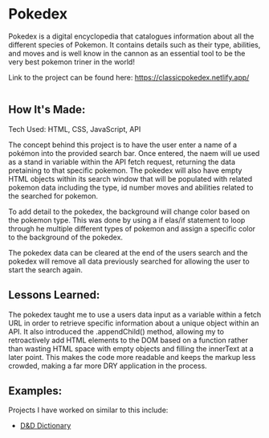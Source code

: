 <h1>Pokedex</h1>

<p>
Pokedex is a digital encyclopedia that catalogues information about all the different species of Pokemon. 
It contains details such as their type, abilities, and moves and is well know in the cannon as an essential
tool to be the very best pokemon triner in the world!
</p>

<span>
Link to the project can be found here: <a href="https://classicpokedex.netlify.app/">
https://classicpokedex.netlify.app/</a>
</span>

<p align="center">
     <img src="https://wallpaperaccess.com/full/418495.jpg" alt="">
</p>

<h2>
How It's Made:
</h2>

<p>
Tech Used: HTML, CSS, JavaScript, API

The concept behind this project is to have the user enter a name of a pokémon into the provided search bar.
Once entered, the naem will ue used as a stand in variable within the API fetch request, returning the data 
pretaining to that specific pokemon.  The pokedex will also have empty HTML objects within its search window
 that will be populated with related pokemon data including the type, id number moves and abilities related to the 
searched for pokemon.

To add detail to the pokedex, the background will change color based on the pokemon type.  This was done by
 using a if elas/if statement to loop through he multiple different types of pokemon and assign a specific 
color to the background of the pokedex.

The pokedex data can be cleared at the end of the users search and the pokedex will remove all data
previously searched for allowing the user to start the search again.

</p>

<h2>
Lessons Learned:
</h2>

<p>
The pokedex taught me to use a users data input as a variable within a fetch URL in order to retrieve 
specific information about a unique object within an API.  It also introduced the .appendChild() method,
allowing my to retroactively add HTML elements to the DOM based on a function rather than wasting
HTML space with empty objects and filling the innerText at a later point. This makes the code
more readable and keeps the markup less crowded, making a far more DRY application in the process.
</p>

<h2>
Examples:
</h2>

<p>
Projects I have worked on similar to this include:
</p>

<ul>
   <li> 
	<a href="">D&D Dictionary</a>
   </li>
</ul>

